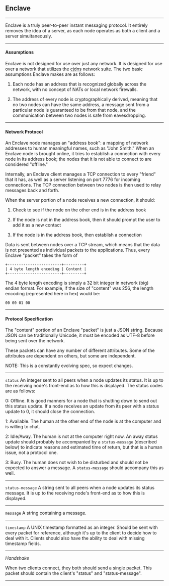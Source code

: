 ## **Enclave**

---

Enclave is a truly peer-to-peer instant messaging protocol. It entirely removes the idea of a server, as each node operates as both a client and a server simultaneously.

---

#### **Assumptions**

Enclave is not designed for use over just any network. It is designed for use over a network that utilizes the [cjdns](https://github.com/cjdelisle/cjdns) network suite. The two basic assumptions Enclave makes are as follows:

1. Each node has an address that is recognized globally across the network, with no concept of NATs or local network firewalls.

2. The address of every node is cryptographically derived, meaning that no two nodes can have the same address, a message sent from a particular node is guaranteed to be from that node, and the communication between two nodes is safe from eavesdropping.

---

#### **Network Protocol**

An Enclave node manages an "address book": a mapping of network addresses to human meaningful names, such as "John Smith." When an Enclave node is brought online, it tries to establish a connection with every node in its address book; the nodes that it is not able to connect to are considered "offline."

Internally, an Enclave client manages a TCP connection to every "friend" that it has, as well as a server listening on port 7776 for incoming connections. The TCP connection between two nodes is then used to relay messages back and forth.

When the server portion of a node receives a new connection, it should:

1. Check to see if the node on the other end is in the address book

2. If the node is not in the address book, then it should prompt the user to add it as a new contact

3. If the node is in the address book, then establish a connection

Data is sent between nodes over a TCP stream, which means that the data is not presented as individual packets to the applications. Thus, every Enclave "packet" takes the form of

    +------------------------+---------+
    | 4 byte length encoding | Content |
    +------------------------+---------+

The 4 byte length encoding is simply a 32 bit integer in network (big) endian format. For example, if the size of "content" was 256, the length encoding (represented here in hex) would be:

    00 00 01 00

---

#### **Protocol Specification**

The "content" portion of an Enclave "packet" is just a JSON string. Because JSON can be traditionally Unicode, it must be encoded as UTF-8 before being sent over the network.

These packets can have any number of different attributes. Some of the attributes are dependent on others, but some are independent.

NOTE: This is a constantly evolving spec, so expect changes.

---

`status` An integer sent to all peers when a node updates its status. It is up to the receiving node's front-end as to how this is displayed. The status codes are as follows:

0: Offline. It is good manners for a node that is shutting down to send out this status update. If a node receives an update from its peer with a status update to 0, it should close the connection.

1: Available. The human at the other end of the node is at the computer and is willing to chat.

2: Idle/Away. The human is not at the computer right now. An away status update should probably be accompanied by a `status-message` (described below) to indicate reasons and estimated time of return, but that is a human issue, not a protocol one.

3: Busy. The human does not wish to be disturbed and should not be expected to answer a message. A `status-message` should accompany this as well.

---

`status-message` A string sent to all peers when a node updates its status message. It is up to the receiving node's front-end as to how this is displayed.

---

`message` A string containing a message.

---

`timestamp` A UNIX timestamp formatted as an integer. Should be sent with every packet for reference, although it's up to the client to decide how to deal with it. Clients should also have the ability to deal with missing timestamp fields.

---

*Handshake*

When two clients connect, they both should send a single packet. This packet should contain the client's "status" and "status-message".

---